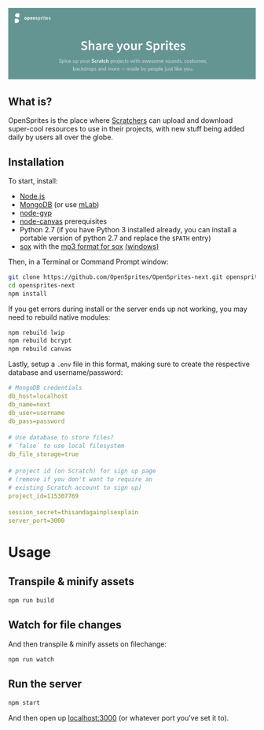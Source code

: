 <p align='center'>
  <a href='#'><img src='https://raw.githubusercontent.com/OpenSprites/OpenSprites-next/master/screenshot.png'></a>
</p>

## What is?
OpenSprites is the place where [Scratchers](https://wiki.scratch.mit.edu/wiki/Scratcher) can upload and download super-cool resources to use in their projects, with new stuff being added daily by users all over the globe.

## Installation
To start, install:
- [Node.js](https://nodejs.org/)
- [MongoDB](https://www.mongodb.com/download-center#community) (or use [mLab](https://mlab.com/))
- [node-gyp](https://github.com/nodejs/node-gyp#installation)
- [node-canvas](https://github.com/Automattic/node-canvas/wiki) prerequisites
- Python 2.7 (if you have Python 3 installed already, you can install a portable version of python 2.7 and replace the `$PATH` entry)
- [sox](http://sox.sourceforge.net/) with the [mp3 format for sox](http://superuser.com/a/421168) [(windows)](http://stackoverflow.com/a/23939403)

Then, in a Terminal or Command Prompt window:

```sh
git clone https://github.com/OpenSprites/OpenSprites-next.git opensprites-next
cd opensprites-next
npm install
```

If you get errors during install or the server ends up not working, you may need to rebuild native modules:
```sh
npm rebuild lwip
npm rebuild bcrypt
npm rebuild canvas
```

Lastly, setup a `.env` file in this format, making sure to create the respective database and username/password:

```yaml
# MongoDB credentials
db_host=localhost
db_name=next
db_user=username
db_pass=password

# Use database to store files?
# `false` to use local filesystem
db_file_storage=true

# project id (on Scratch) for sign up page
# (remove if you don't want to require an
# existing Scratch account to sign up)
project_id=115307769

session_secret=thisandagainplsexplain
server_port=3000
```

# Usage

## Transpile & minify assets
```sh
npm run build
```

## Watch for file changes
And then transpile & minify assets on filechange:
```sh
npm run watch
```

## Run the server
```sh
npm start
```
And then open up [localhost:3000](http://localhost:3000/) (or whatever port you've set it to).
